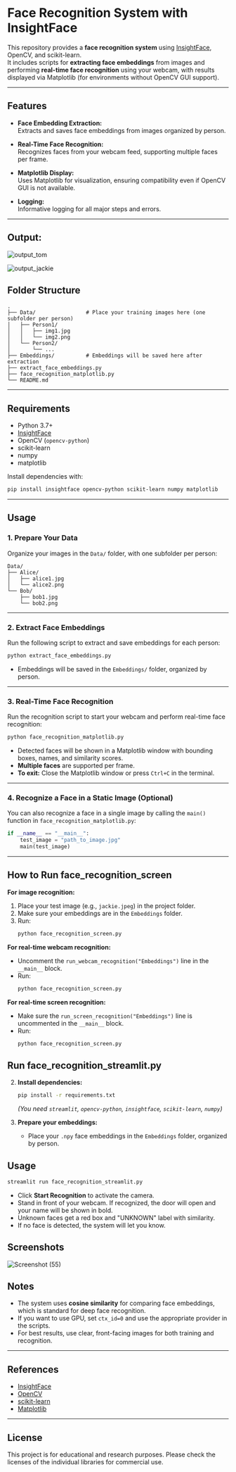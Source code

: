 # Face Recognition System with InsightFace

This repository provides a **face recognition system** using [InsightFace](https://github.com/deepinsight/insightface), OpenCV, and scikit-learn.  
It includes scripts for **extracting face embeddings** from images and performing **real-time face recognition** using your webcam, with results displayed via Matplotlib (for environments without OpenCV GUI support).

---

## Features

- **Face Embedding Extraction:**  
  Extracts and saves face embeddings from images organized by person.

- **Real-Time Face Recognition:**  
  Recognizes faces from your webcam feed, supporting multiple faces per frame.

- **Matplotlib Display:**  
  Uses Matplotlib for visualization, ensuring compatibility even if OpenCV GUI is not available.

- **Logging:**  
  Informative logging for all major steps and errors.

---

## Output:
![output_tom](https://github.com/user-attachments/assets/83f03e41-175a-4ad9-852c-aa380a900896)

![output_jackie](https://github.com/user-attachments/assets/ae502e8d-d00b-4ca5-a80d-c9ef460aba72)

## Folder Structure

```
.
├── Data/                # Place your training images here (one subfolder per person)
│   ├── Person1/
│   │   ├── img1.jpg
│   │   └── img2.png
│   └── Person2/
│       └── ...
├── Embeddings/          # Embeddings will be saved here after extraction
├── extract_face_embeddings.py
├── face_recognition_matplotlib.py
└── README.md
```

---

## Requirements

- Python 3.7+
- [InsightFace](https://github.com/deepinsight/insightface)
- OpenCV (`opencv-python`)
- scikit-learn
- numpy
- matplotlib

Install dependencies with:

```bash
pip install insightface opencv-python scikit-learn numpy matplotlib
```

---

## Usage

### 1. Prepare Your Data

Organize your images in the `Data/` folder, with one subfolder per person:

```
Data/
├── Alice/
│   ├── alice1.jpg
│   └── alice2.png
└── Bob/
    ├── bob1.jpg
    └── bob2.png
```

---

### 2. Extract Face Embeddings

Run the following script to extract and save embeddings for each person:

```bash
python extract_face_embeddings.py
```

- Embeddings will be saved in the `Embeddings/` folder, organized by person.

---

### 3. Real-Time Face Recognition

Run the recognition script to start your webcam and perform real-time face recognition:

```bash
python face_recognition_matplotlib.py
```

- Detected faces will be shown in a Matplotlib window with bounding boxes, names, and similarity scores.
- **Multiple faces** are supported per frame.
- **To exit:** Close the Matplotlib window or press `Ctrl+C` in the terminal.

---

### 4. Recognize a Face in a Static Image (Optional)

You can also recognize a face in a single image by calling the `main()` function in `face_recognition_matplotlib.py`:

```python
if __name__ == "__main__":
    test_image = "path_to_image.jpg"
    main(test_image)
```

---
## How to Run  face_recognition_screen

**For image recognition:**
1. Place your test image (e.g., `jackie.jpeg`) in the project folder.
2. Make sure your embeddings are in the `Embeddings` folder.
3. Run:
    ```bash
    python face_recognition_screen.py
    ```

**For real-time webcam recognition:**
- Uncomment the `run_webcam_recognition("Embeddings")` line in the `__main__` block.
- Run:
    ```bash
    python face_recognition_screen.py
    ```

**For real-time screen recognition:**
- Make sure the `run_screen_recognition("Embeddings")` line is uncommented in the `__main__` block.
- Run:
    ```bash
    python face_recognition_screen.py
    ```

## Run   face_recognition_streamlit.py 
2. **Install dependencies:**
    ```bash
    pip install -r requirements.txt
    ```
    *(You need `streamlit`, `opencv-python`, `insightface`, `scikit-learn`, `numpy`)*

3. **Prepare your embeddings:**
    - Place your `.npy` face embeddings in the `Embeddings` folder, organized by person.

## Usage

```bash
streamlit run face_recognition_streamlit.py
```

- Click **Start Recognition** to activate the camera.
- Stand in front of your webcam. If recognized, the door will open and your name will be shown in bold.
- Unknown faces get a red box and "UNKNOWN" label with similarity.
- If no face is detected, the system will let you know.

## Screenshots

![Screenshot (55)](https://github.com/user-attachments/assets/d2c2753a-638e-4e57-ba2d-d520597d71b3)


## Notes

- The system uses **cosine similarity** for comparing face embeddings, which is standard for deep face recognition.
- If you want to use GPU, set `ctx_id=0` and use the appropriate provider in the scripts.
- For best results, use clear, front-facing images for both training and recognition.

---

## References

- [InsightFace](https://github.com/deepinsight/insightface)
- [OpenCV](https://opencv.org/)
- [scikit-learn](https://scikit-learn.org/)
- [Matplotlib](https://matplotlib.org/)

---

## License

This project is for educational and research purposes. Please check the licenses of the individual libraries for commercial use.
